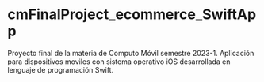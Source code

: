 # cmFinalProject_ecommerce_SwiftApp
Proyecto final de la materia de Computo Móvil semestre 2023-1. 
Aplicación para dispositivos moviles con sistema operativo iOS desarrollada en lenguaje de programación Swift.
